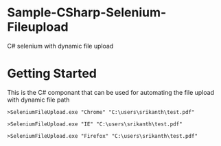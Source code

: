 # Sample-CSharp-Selenium-Fileupload
C# selenium with dynamic file upload


# Getting Started
This is the C# componant that can be used for automating the file upload with dynamic file path



```
>SeleniumFileUpload.exe "Chrome" "C:\users\srikanth\test.pdf"

>SeleniumFileUpload.exe "IE" "C:\users\srikanth\test.pdf"

>SeleniumFileUpload.exe "Firefox" "C:\users\srikanth\test.pdf"
```
